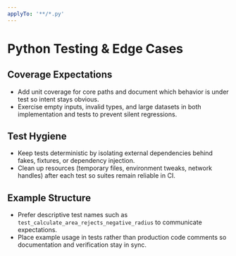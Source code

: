 ```yaml
---
applyTo: '**/*.py'
---
```


# Python Testing & Edge Cases

## Coverage Expectations
- Add unit coverage for core paths and document which behavior is under test so intent stays obvious.
- Exercise empty inputs, invalid types, and large datasets in both implementation and tests to prevent silent regressions.

## Test Hygiene
- Keep tests deterministic by isolating external dependencies behind fakes, fixtures, or dependency injection.
- Clean up resources (temporary files, environment tweaks, network handles) after each test so suites remain reliable in CI.

## Example Structure
- Prefer descriptive test names such as `test_calculate_area_rejects_negative_radius` to communicate expectations.
- Place example usage in tests rather than production code comments so documentation and verification stay in sync.
